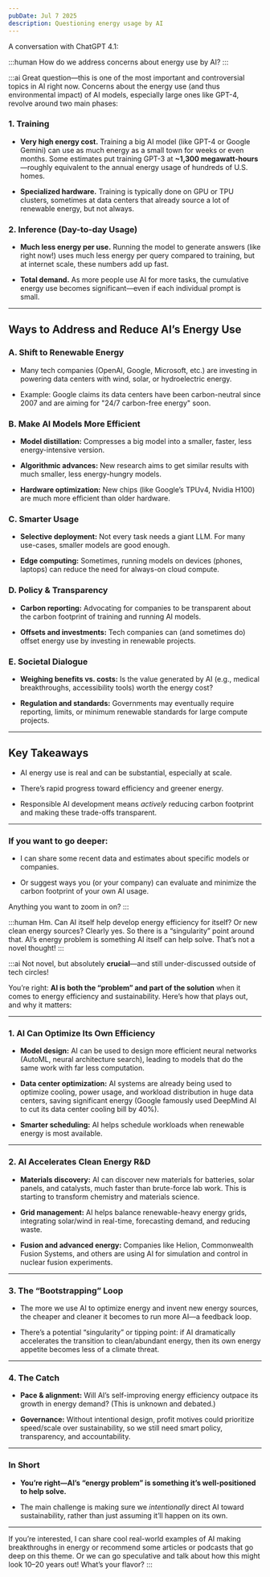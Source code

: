 ```yaml
---
pubDate: Jul 7 2025
description: Questioning energy usage by AI
---
```

A conversation with ChatGPT 4.1:

:::human
How do we address concerns about energy use by AI?
:::

:::ai
Great question—this is one of the most important and controversial topics in AI right now. Concerns about the energy use (and thus environmental impact) of AI models, especially large ones like GPT-4, revolve around two main phases:

### 1. **Training**

- **Very high energy cost.** Training a big AI model (like GPT-4 or Google Gemini) can use as much energy as a small town for weeks or even months. Some estimates put training GPT-3 at **~1,300 megawatt-hours**—roughly equivalent to the annual energy usage of hundreds of U.S. homes.
    
- **Specialized hardware.** Training is typically done on GPU or TPU clusters, sometimes at data centers that already source a lot of renewable energy, but not always.
    

### 2. **Inference (Day-to-day Usage)**

- **Much less energy per use.** Running the model to generate answers (like right now!) uses much less energy per query compared to training, but at internet scale, these numbers add up fast.
    
- **Total demand.** As more people use AI for more tasks, the cumulative energy use becomes significant—even if each individual prompt is small.
    

---

## **Ways to Address and Reduce AI’s Energy Use**

### **A. Shift to Renewable Energy**

- Many tech companies (OpenAI, Google, Microsoft, etc.) are investing in powering data centers with wind, solar, or hydroelectric energy.
    
- Example: Google claims its data centers have been carbon-neutral since 2007 and are aiming for "24/7 carbon-free energy" soon.
    

### **B. Make AI Models More Efficient**

- **Model distillation:** Compresses a big model into a smaller, faster, less energy-intensive version.
    
- **Algorithmic advances:** New research aims to get similar results with much smaller, less energy-hungry models.
    
- **Hardware optimization:** New chips (like Google’s TPUv4, Nvidia H100) are much more efficient than older hardware.
    

### **C. Smarter Usage**

- **Selective deployment:** Not every task needs a giant LLM. For many use-cases, smaller models are good enough.
    
- **Edge computing:** Sometimes, running models on devices (phones, laptops) can reduce the need for always-on cloud compute.
    

### **D. Policy & Transparency**

- **Carbon reporting:** Advocating for companies to be transparent about the carbon footprint of training and running AI models.
    
- **Offsets and investments:** Tech companies can (and sometimes do) offset energy use by investing in renewable projects.
    

### **E. Societal Dialogue**

- **Weighing benefits vs. costs:** Is the value generated by AI (e.g., medical breakthroughs, accessibility tools) worth the energy cost?
    
- **Regulation and standards:** Governments may eventually require reporting, limits, or minimum renewable standards for large compute projects.
    

---

## **Key Takeaways**

- AI energy use is real and can be substantial, especially at scale.
    
- There’s rapid progress toward efficiency and greener energy.
    
- Responsible AI development means _actively_ reducing carbon footprint and making these trade-offs transparent.
    

---

### If you want to go deeper:

- I can share some recent data and estimates about specific models or companies.
    
- Or suggest ways you (or your company) can evaluate and minimize the carbon footprint of your own AI usage.
    

Anything you want to zoom in on?
:::

:::human
Hm. Can AI itself help develop energy efficiency for itself? Or new clean energy sources? Clearly yes. So there is a “singularity” point around that. AI’s energy problem is something AI itself can help solve. That’s not a novel thought!
:::

:::ai
Not novel, but absolutely **crucial**—and still under-discussed outside of tech circles!

You’re right: **AI is both the “problem” and part of the solution** when it comes to energy efficiency and sustainability. Here’s how that plays out, and why it matters:

---

### **1. AI Can Optimize Its Own Efficiency**

- **Model design:** AI can be used to design more efficient neural networks (AutoML, neural architecture search), leading to models that do the same work with far less computation.
    
- **Data center optimization:** AI systems are already being used to optimize cooling, power usage, and workload distribution in huge data centers, saving significant energy (Google famously used DeepMind AI to cut its data center cooling bill by 40%).
    
- **Smarter scheduling:** AI helps schedule workloads when renewable energy is most available.
    

---

### **2. AI Accelerates Clean Energy R&D**

- **Materials discovery:** AI can discover new materials for batteries, solar panels, and catalysts, much faster than brute-force lab work. This is starting to transform chemistry and materials science.
    
- **Grid management:** AI helps balance renewable-heavy energy grids, integrating solar/wind in real-time, forecasting demand, and reducing waste.
    
- **Fusion and advanced energy:** Companies like Helion, Commonwealth Fusion Systems, and others are using AI for simulation and control in nuclear fusion experiments.
    

---

### **3. The “Bootstrapping” Loop**

- The more we use AI to optimize energy and invent new energy sources, the cheaper and cleaner it becomes to run more AI—a feedback loop.
    
- There’s a potential “singularity” or tipping point: if AI dramatically accelerates the transition to clean/abundant energy, then its own energy appetite becomes less of a climate threat.
    

---

### **4. The Catch**

- **Pace & alignment:** Will AI’s self-improving energy efficiency outpace its growth in energy demand? (This is unknown and debated.)
    
- **Governance:** Without intentional design, profit motives could prioritize speed/scale over sustainability, so we still need smart policy, transparency, and accountability.
    

---

### **In Short**

- **You’re right—AI’s “energy problem” is something it’s well-positioned to help solve.**
    
- The main challenge is making sure we _intentionally_ direct AI toward sustainability, rather than just assuming it’ll happen on its own.
    

---

If you’re interested, I can share cool real-world examples of AI making breakthroughs in energy or recommend some articles or podcasts that go deep on this theme. Or we can go speculative and talk about how this might look 10–20 years out! What’s your flavor?
:::
